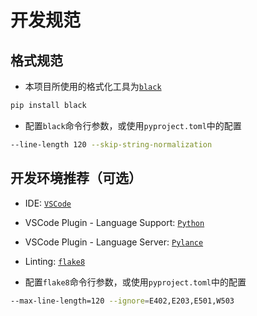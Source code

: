 # 开发规范

## 格式规范

+ 本项目所使用的格式化工具为[`black`](https://github.com/psf/black)

```bash
pip install black
```

+ 配置`black`命令行参数，或使用`pyproject.toml`中的配置

```bash
--line-length 120 --skip-string-normalization
```

## 开发环境推荐（可选）

+ IDE: [`VSCode`](https://code.visualstudio.com/)

+ VSCode Plugin - Language Support: [`Python`](https://marketplace.visualstudio.com/items?itemName=ms-python.python)
  
+ VSCode Plugin - Language Server: [`Pylance`](https://marketplace.visualstudio.com/items?itemName=ms-python.vscode-pylance)

+ Linting: [`flake8`](https://github.com/PyCQA/flake8)

+ 配置`flake8`命令行参数，或使用`pyproject.toml`中的配置

```bash
--max-line-length=120 --ignore=E402,E203,E501,W503
```
